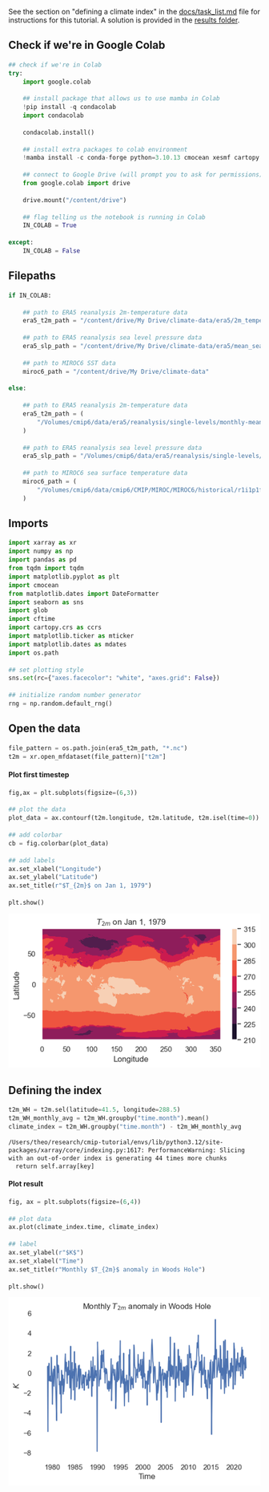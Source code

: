 See the section on "defining a climate index" in the [docs/task_list.md](../../docs/task_list.md) file for instructions for this tutorial. A solution is provided in the [results folder](results/woodshole_climate_index/woodshole_climate_index.md).

## Check if we're in Google Colab


```python
## check if we're in Colab
try:
    import google.colab

    ## install package that allows us to use mamba in Colab
    !pip install -q condacolab
    import condacolab

    condacolab.install()

    ## install extra packages to colab environment
    !mamba install -c conda-forge python=3.10.13 cmocean xesmf cartopy cftime cartopy

    ## connect to Google Drive (will prompt you to ask for permissions)
    from google.colab import drive

    drive.mount("/content/drive")

    ## flag telling us the notebook is running in Colab
    IN_COLAB = True

except:
    IN_COLAB = False
```

## Filepaths


```python
if IN_COLAB:

    ## path to ERA5 reanalysis 2m-temperature data
    era5_t2m_path = "/content/drive/My Drive/climate-data/era5/2m_temperature"

    ## path to ERA5 reanalysis sea level pressure data
    era5_slp_path = "/content/drive/My Drive/climate-data/era5/mean_sea_level_pressure"

    ## path to MIROC6 SST data
    miroc6_path = "/content/drive/My Drive/climate-data"

else:

    ## path to ERA5 reanalysis 2m-temperature data
    era5_t2m_path = (
        "/Volumes/cmip6/data/era5/reanalysis/single-levels/monthly-means/2m_temperature"
    )

    ## path to ERA5 reanalysis sea level pressure data
    era5_slp_path = "/Volumes/cmip6/data/era5/reanalysis/single-levels/monthly-means/mean_sea_level_pressure"

    ## path to MIROC6 sea surface temperature data
    miroc6_path = (
        "/Volumes/cmip6/data/cmip6/CMIP/MIROC/MIROC6/historical/r1i1p1f1/Omon/tos/gn/1"
    )
```

## Imports


```python
import xarray as xr
import numpy as np
import pandas as pd
from tqdm import tqdm
import matplotlib.pyplot as plt
import cmocean
from matplotlib.dates import DateFormatter
import seaborn as sns
import glob
import cftime
import cartopy.crs as ccrs
import matplotlib.ticker as mticker
import matplotlib.dates as mdates
import os.path

## set plotting style
sns.set(rc={"axes.facecolor": "white", "axes.grid": False})

## initialize random number generator
rng = np.random.default_rng()
```

## Open the data


```python
file_pattern = os.path.join(era5_t2m_path, "*.nc")
t2m = xr.open_mfdataset(file_pattern)["t2m"]
```

#### Plot first timestep


```python
fig,ax = plt.subplots(figsize=(6,3))

## plot the data
plot_data = ax.contourf(t2m.longitude, t2m.latitude, t2m.isel(time=0))

## add colorbar
cb = fig.colorbar(plot_data)

## add labels
ax.set_xlabel("Longitude")
ax.set_ylabel("Latitude")
ax.set_title(r"$T_{2m}$ on Jan 1, 1979")

plt.show()
```


    
![png](output_10_0.png)
    


## Defining the index


```python
t2m_WH = t2m.sel(latitude=41.5, longitude=288.5)
t2m_WH_monthly_avg = t2m_WH.groupby("time.month").mean()
climate_index = t2m_WH.groupby("time.month") - t2m_WH_monthly_avg
```

    /Users/theo/research/cmip-tutorial/envs/lib/python3.12/site-packages/xarray/core/indexing.py:1617: PerformanceWarning: Slicing with an out-of-order index is generating 44 times more chunks
      return self.array[key]


#### Plot result


```python
fig, ax = plt.subplots(figsize=(6,4))

## plot data
ax.plot(climate_index.time, climate_index)

## label
ax.set_ylabel(r"$K$")
ax.set_xlabel("Time")
ax.set_title(r"Monthly $T_{2m}$ anomaly in Woods Hole")

plt.show()
```


    
![png](output_14_0.png)
    

